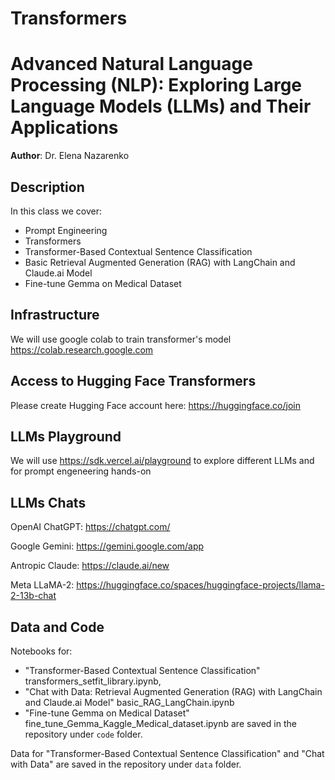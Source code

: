 # Transformers
# Advanced Natural Language Processing (NLP): Exploring Large Language Models (LLMs) and Their Applications
**Author**: Dr. Elena Nazarenko

## Description
In this class we cover:

- Prompt Engineering
- Transformers
- Transformer-Based Contextual Sentence Classification
- Basic Retrieval Augmented Generation (RAG) with LangChain and Claude.ai Model
- Fine-tune Gemma on Medical Dataset

## Infrastructure
We will use google colab to train transformer's model
https://colab.research.google.com

## Access to Hugging Face Transformers
Please create Hugging Face account here: 
https://huggingface.co/join

## LLMs Playground
We will use https://sdk.vercel.ai/playground to explore different LLMs and for prompt engeneering hands-on

## LLMs Chats
OpenAI ChatGPT: https://chatgpt.com/

Google Gemini: https://gemini.google.com/app

Antropic Claude: https://claude.ai/new

Meta LLaMA-2: https://huggingface.co/spaces/huggingface-projects/llama-2-13b-chat

## Data and Code
Notebooks for:
- "Transformer-Based Contextual Sentence Classification" transformers_setfit_library.ipynb,
- "Chat with Data: Retrieval Augmented Generation (RAG) with LangChain and Claude.ai Model" basic_RAG_LangChain.ipynb 
- "Fine-tune Gemma on Medical Dataset" fine_tune_Gemma_Kaggle_Medical_dataset.ipynb 
are saved in the repository under `code` folder.

Data for "Transformer-Based Contextual Sentence Classification" and "Chat with Data" are saved in the repository under `data` folder.

